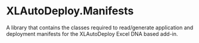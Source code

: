 # XLAutoDeploy.Manifests
A library that contains the classes required to read/generate application and deployment manifests for the XLAutoDeploy Excel DNA based add-in.